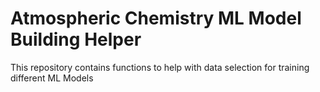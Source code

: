 # Atmospheric Chemistry ML Model Building Helper
This repository contains functions to help with data selection for training different ML Models

